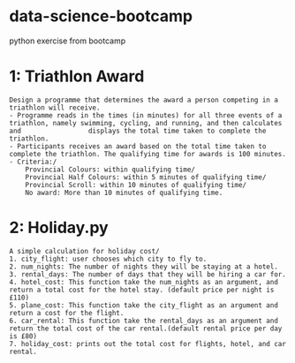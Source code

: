 # data-science-bootcamp
python exercise from bootcamp


# 1: Triathlon Award 
    Design a programme that determines the award a person competing in a triathlon will receive.
    - Programme reads in the times (in minutes) for all three events of a triathlon, namely swimming, cycling, and running, and then calculates and                 displays the total time taken to complete the triathlon.
    - Participants receives an award based on the total time taken to complete the triathlon. The qualifying time for awards is 100 minutes. 
    - Criteria:/ 
        Provincial Colours: within qualifying time/
        Provincial Half Colours: within 5 minutes of qualifying time/
        Provincial Scroll: within 10 minutes of qualifying time/
        No award: More than 10 minutes of qualifying time.
   
# 2: Holiday.py
    A simple calculation for holiday cost/
    1. city_flight: user chooses which city to fly to.
    2. num_nights: The number of nights they will be staying at a hotel.
    3. rental_days: The number of days that they will be hiring a car for.
    4. hotel_cost: This function take the num_nights as an argument, and return a total cost for the hotel stay. (default price per night is £110)
    5. plane_cost: This function take the city_flight as an argument and return a cost for the flight.
    6. car_rental: This function take the rental_days as an argument and return the total cost of the car rental.(default rental price per day is £80)
    7. holiday_cost: prints out the total cost for flights, hotel, and car rental.

